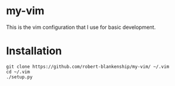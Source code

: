 # my-vim

This is the vim configuration that I use for basic development.


# Installation

```
git clone https://github.com/robert-blankenship/my-vim/ ~/.vim
cd ~/.vim
./setup.py
```
